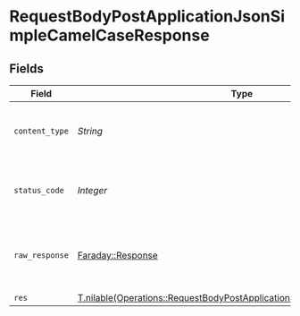 # RequestBodyPostApplicationJsonSimpleCamelCaseResponse


## Fields

| Field                                                                                                                                                  | Type                                                                                                                                                   | Required                                                                                                                                               | Description                                                                                                                                            |
| ------------------------------------------------------------------------------------------------------------------------------------------------------ | ------------------------------------------------------------------------------------------------------------------------------------------------------ | ------------------------------------------------------------------------------------------------------------------------------------------------------ | ------------------------------------------------------------------------------------------------------------------------------------------------------ |
| `content_type`                                                                                                                                         | *String*                                                                                                                                               | :heavy_check_mark:                                                                                                                                     | HTTP response content type for this operation                                                                                                          |
| `status_code`                                                                                                                                          | *Integer*                                                                                                                                              | :heavy_check_mark:                                                                                                                                     | HTTP response status code for this operation                                                                                                           |
| `raw_response`                                                                                                                                         | [Faraday::Response](https://www.rubydoc.info/gems/faraday/Faraday/Response)                                                                            | :heavy_minus_sign:                                                                                                                                     | Raw HTTP response; suitable for custom response parsing                                                                                                |
| `res`                                                                                                                                                  | [T.nilable(Operations::RequestBodyPostApplicationJsonSimpleCamelCaseRes)](../../models/operations/requestbodypostapplicationjsonsimplecamelcaseres.md) | :heavy_minus_sign:                                                                                                                                     | OK                                                                                                                                                     |
